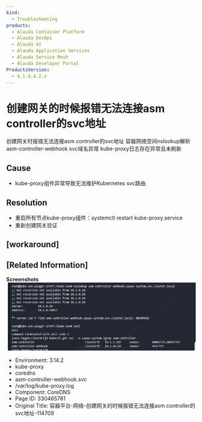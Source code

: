 ```yaml
---
kind:
  - Troubleshooting
products:
  - Alauda Container Platform
  - Alauda DevOps
  - Alauda AI
  - Alauda Application Services
  - Alauda Service Mesh
  - Alauda Developer Portal
ProductsVersion:
  - 4.1.0,4.2.x
---
```

<!-- A type of document that involves encountering a fault, diagnosing it, performing root cause analysis, and providing solutions. -->

# 创建网关的时候报错无法连接asm controller的svc地址

创建网关时报错无法连接asm controller的svc地址 容器网络空间nslookup解析asm-controller-webhook svc域名异常 kube-proxy日志存在异常且未刷新

## Cause
- kube-proxy组件异常导致无法维护Kubernetes svc路由

## Resolution
- 重启所有节点kube-proxy组件：systemctl restart kube-proxy.service
- 重新创建网关验证

## [workaround]

## [Related Information]
**Screenshots**
![](assets/rong-qi-ping-tai-wang-luo-chuang-jian-wang-guan-de-shi-hou-bao-cuo-wu-fa-lian-ji/mceclip0_1754639668474_c9u1i.png)
- Environment: 3.14.2
- kube-proxy
- coredns
- asm-controller-webhook.svc
- /var/log/kube-proxy.log
- Component: CoreDNS
- Page ID: 330465781
- Original Title: 容器平台-网络-创建网关的时候报错无法连接asm controller的svc地址-114709
